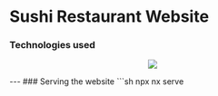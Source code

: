 # Sushi Restaurant Website
### Technologies used
<p align="center">
  <a href="https://skillicons.dev">
    <img src="https://skillicons.dev/icons?i=ts,react,tailwind,vite" />
  </a>
</p>
---
### Serving the website
```sh
npx nx serve

```
